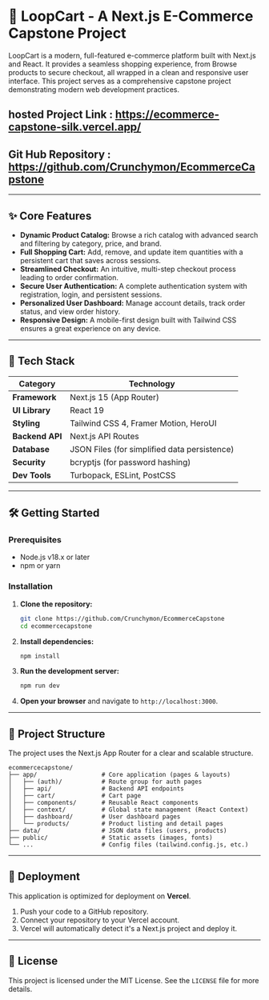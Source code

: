 # 🛒 LoopCart - A Next.js E-Commerce Capstone Project

LoopCart is a modern, full-featured e-commerce platform built with Next.js and React. It provides a seamless shopping experience, from Browse products to secure checkout, all wrapped in a clean and responsive user interface. This project serves as a comprehensive capstone project demonstrating modern web development practices.

## hosted Project Link :  https://ecommerce-capstone-silk.vercel.app/
## Git Hub Repository : https://github.com/Crunchymon/EcommerceCapstone
-----

## ✨ Core Features

  - **Dynamic Product Catalog:** Browse a rich catalog with advanced search and filtering by category, price, and brand.
  - **Full Shopping Cart:** Add, remove, and update item quantities with a persistent cart that saves across sessions.
  - **Streamlined Checkout:** An intuitive, multi-step checkout process leading to order confirmation.
  - **Secure User Authentication:** A complete authentication system with registration, login, and persistent sessions.
  - **Personalized User Dashboard:** Manage account details, track order status, and view order history.
  - **Responsive Design:** A mobile-first design built with Tailwind CSS ensures a great experience on any device.

-----

## 🚀 Tech Stack

| Category        | Technology                                                              |
| --------------- | ----------------------------------------------------------------------- |
| **Framework** | Next.js 15 (App Router)                                                 |
| **UI Library** | React 19                                                                |
| **Styling** | Tailwind CSS 4, Framer Motion, HeroUI                                   |
| **Backend API** | Next.js API Routes                                                      |
| **Database** | JSON Files (for simplified data persistence)                            |
| **Security** | bcryptjs (for password hashing)                                         |
| **Dev Tools** | Turbopack, ESLint, PostCSS                                              |

-----

## 🛠️ Getting Started

### Prerequisites

  - Node.js v18.x or later
  - npm or yarn

### Installation

1.  **Clone the repository:**

    ```bash
    git clone https://github.com/Crunchymon/EcommerceCapstone
    cd ecommercecapstone
    ```

2.  **Install dependencies:**

    ```bash
    npm install
    ```

3.  **Run the development server:**

    ```bash
    npm run dev
    ```

4.  **Open your browser** and navigate to `http://localhost:3000`.

-----

## 📁 Project Structure

The project uses the Next.js App Router for a clear and scalable structure.

```
ecommercecapstone/
├── app/                  # Core application (pages & layouts)
│   ├── (auth)/           # Route group for auth pages
│   ├── api/              # Backend API endpoints
│   ├── cart/             # Cart page
│   ├── components/       # Reusable React components
│   ├── context/          # Global state management (React Context)
│   ├── dashboard/        # User dashboard pages
│   └── products/         # Product listing and detail pages
├── data/                 # JSON data files (users, products)
├── public/               # Static assets (images, fonts)
└── ...                   # Config files (tailwind.config.js, etc.)
```

-----

## 🚀 Deployment

This application is optimized for deployment on **Vercel**.

1.  Push your code to a GitHub repository.
2.  Connect your repository to your Vercel account.
3.  Vercel will automatically detect it's a Next.js project and deploy it.

-----

## 📝 License

This project is licensed under the MIT License. See the `LICENSE` file for more details.